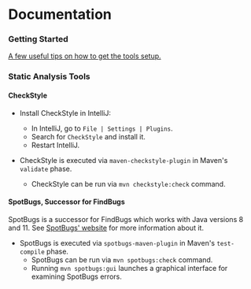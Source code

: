 # Documentation

### Getting Started

[A few useful tips on how to get the tools setup.](GETTING_STARTED.md) 

### Static Analysis Tools

#### CheckStyle

- Install CheckStyle in IntelliJ:
  - In IntelliJ, go to ``` File | Settings | Plugins ```.
  - Search for `CheckStyle` and install it.
  - Restart IntelliJ. 

- CheckStyle is executed via `maven-checkstyle-plugin` in Maven's `validate` phase.
  - CheckStyle can be run via `mvn checkstyle:check` command.  
  
#### SpotBugs, Successor for FindBugs

SpotBugs is a successor for FindBugs which works with Java versions 8 and 11. 
See [SpotBugs' website](https://spotbugs.readthedocs.io/en/latest/introduction.html) 
for more information about it.
  
- SpotBugs is executed via `spotbugs-maven-plugin` in Maven's `test-compile` phase.
  - SpotBugs can be run via `mvn spotbugs:check` command.
  - Running `mvn spotbugs:gui` launches a graphical interface for examining SpotBugs errors. 